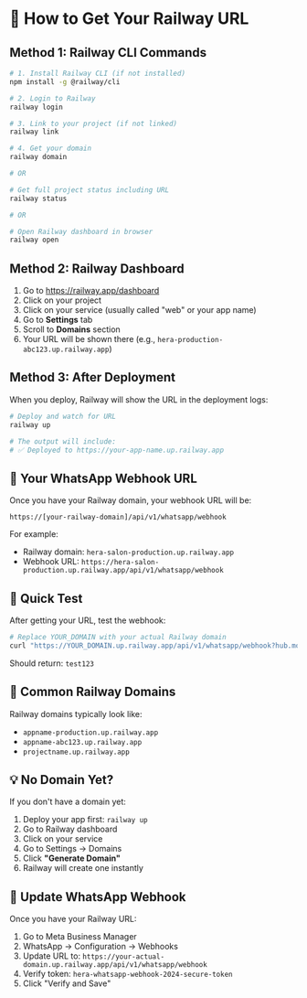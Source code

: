 # 🚂 How to Get Your Railway URL

## Method 1: Railway CLI Commands

```bash
# 1. Install Railway CLI (if not installed)
npm install -g @railway/cli

# 2. Login to Railway
railway login

# 3. Link to your project (if not linked)
railway link

# 4. Get your domain
railway domain

# OR

# Get full project status including URL
railway status

# OR

# Open Railway dashboard in browser
railway open
```

## Method 2: Railway Dashboard

1. Go to https://railway.app/dashboard
2. Click on your project
3. Click on your service (usually called "web" or your app name)
4. Go to **Settings** tab
5. Scroll to **Domains** section
6. Your URL will be shown there (e.g., `hera-production-abc123.up.railway.app`)

## Method 3: After Deployment

When you deploy, Railway will show the URL in the deployment logs:

```bash
# Deploy and watch for URL
railway up

# The output will include:
# ✅ Deployed to https://your-app-name.up.railway.app
```

## 📱 Your WhatsApp Webhook URL

Once you have your Railway domain, your webhook URL will be:

```
https://[your-railway-domain]/api/v1/whatsapp/webhook
```

For example:
- Railway domain: `hera-salon-production.up.railway.app`
- Webhook URL: `https://hera-salon-production.up.railway.app/api/v1/whatsapp/webhook`

## 🧪 Quick Test

After getting your URL, test the webhook:

```bash
# Replace YOUR_DOMAIN with your actual Railway domain
curl "https://YOUR_DOMAIN.up.railway.app/api/v1/whatsapp/webhook?hub.mode=subscribe&hub.verify_token=hera-whatsapp-webhook-2024-secure-token&hub.challenge=test123"
```

Should return: `test123`

## 🎯 Common Railway Domains

Railway domains typically look like:
- `appname-production.up.railway.app`
- `appname-abc123.up.railway.app`
- `projectname.up.railway.app`

## 💡 No Domain Yet?

If you don't have a domain yet:
1. Deploy your app first: `railway up`
2. Go to Railway dashboard
3. Click on your service
4. Go to Settings → Domains
5. Click **"Generate Domain"**
6. Railway will create one instantly

## 📝 Update WhatsApp Webhook

Once you have your Railway URL:
1. Go to Meta Business Manager
2. WhatsApp → Configuration → Webhooks
3. Update URL to: `https://your-actual-domain.up.railway.app/api/v1/whatsapp/webhook`
4. Verify token: `hera-whatsapp-webhook-2024-secure-token`
5. Click "Verify and Save"